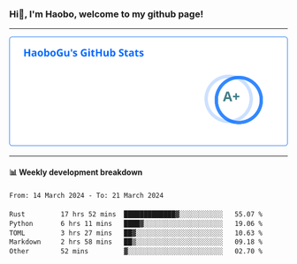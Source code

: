 <!--<h2 align="center"> Hi👋, I'm Haobo, welcome to my github page! </h2>-->
### Hi👋, I'm Haobo, welcome to my github page!
-------

<img href="https://github.com/HaoboGu" src="assets/stats.svg" alt="github stats" /> 

-------

#### 📊 **Weekly development breakdown**
<!--START_SECTION:waka-->

```txt
From: 14 March 2024 - To: 21 March 2024

Rust         17 hrs 52 mins  █████████████▓░░░░░░░░░░░   55.07 %
Python       6 hrs 11 mins   ████▓░░░░░░░░░░░░░░░░░░░░   19.06 %
TOML         3 hrs 27 mins   ██▓░░░░░░░░░░░░░░░░░░░░░░   10.63 %
Markdown     2 hrs 58 mins   ██▒░░░░░░░░░░░░░░░░░░░░░░   09.18 %
Other        52 mins         ▓░░░░░░░░░░░░░░░░░░░░░░░░   02.70 %
```

<!--END_SECTION:waka-->
<!--
backup url: https://github-readme-status-dusky-ten.vercel.app/api?username=HaoboGu&count_private=true&show_icons=true&theme=transparent&border_color=2f80ed
-->
<!--
**HaoboGu/HaoboGu** is a ✨ _special_ ✨ repository because its `README.md` (this file) appears on your GitHub profile.

Here are some ideas to get you started:

- 🔭 I’m currently working on AI-assisted programming tools
- 🌱 I’m currently learning ...
- 👯 I’m looking to collaborate on ...
- 🤔 I’m looking for help with ...
- 💬 Ask me about ...
- 📫 How to reach me: ...
- 😄 Pronouns: ...
- ⚡ Fun fact: ...
-->
